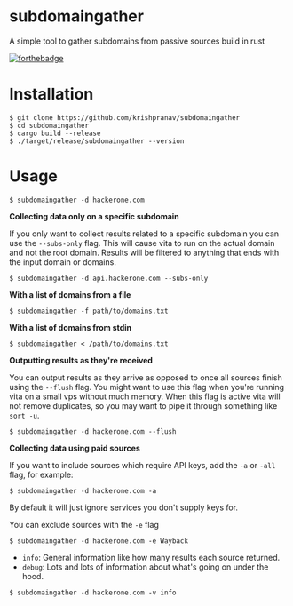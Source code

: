 # subdomaingather
A simple tool to gather subdomains from passive sources build in rust

[![forthebadge](https://forthebadge.com/images/badges/made-with-rust.svg)](https://forthebadge.com)


# Installation
```
$ git clone https://github.com/krishpranav/subdomaingather
$ cd subdomaingather
$ cargo build --release
$ ./target/release/subdomaingather --version
```

# Usage
```
$ subdomaingather -d hackerone.com
```

**Collecting data only on a specific subdomain**

If you only want to collect results related to a specific subdomain you can use
the `--subs-only` flag. This will cause vita to run on the actual domain and not
the root domain. Results will be filtered to anything that ends with the input
domain or domains.
```
$ subdomaingather -d api.hackerone.com --subs-only
```

**With a list of domains from a file**

```
$ subdomaingather -f path/to/domains.txt
```

**With a list of domains from stdin**

```
$ subdomaingather < /path/to/domains.txt
```

**Outputting results as they're received**

You can output results as they arrive as opposed to once all sources finish using
the `--flush` flag. You might want to use this flag when you're running vita on a
small vps without much memory. When this flag is active vita will not remove duplicates,
so you may want to pipe it through something like `sort -u`.
```
$ subdomaingather -d hackerone.com --flush
```

**Collecting data using paid sources**

If you want to include sources which require API keys, add the `-a` or `-all` flag, for example:
```
$ subdomaingather -d hackerone.com -a
``` 
By default it will just ignore services you don't supply keys for.

You can exclude sources with the `-e` flag
```
$ subdomaingather -d hackerone.com -e Wayback
```

* `info`: General information like how many results each source returned.
* `debug`: Lots and lots of information about what's going on under the hood.
```
$ subdomaingather -d hackerone.com -v info
```
